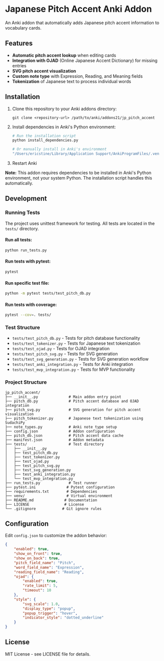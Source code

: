 # Japanese Pitch Accent Anki Addon

An Anki addon that automatically adds Japanese pitch accent information to vocabulary cards.

## Features

- **Automatic pitch accent lookup** when editing cards
- **Integration with OJAD** (Online Japanese Accent Dictionary) for missing entries
- **SVG pitch accent visualization** 
- **Custom note type** with Expression, Reading, and Meaning fields
- **Tokenization** of Japanese text to process individual words

## Installation

1. Clone this repository to your Anki addons directory:
   ```
   git clone <repository-url> /path/to/anki/addons21/jp_pitch_accent
   ```

2. Install dependencies in Anki's Python environment:
   ```bash
   # Run the installation script
   python install_dependencies.py
   
   # Or manually install in Anki's environment
   "/Users/ericstine/Library/Application Support/AnkiProgramFiles/.venv/bin/pip" install -r requirements.txt
   ```

3. Restart Anki

**Note:** This addon requires dependencies to be installed in Anki's Python environment, not your system Python. The installation script handles this automatically.

## Development

### Running Tests

The project uses unittest framework for testing. All tests are located in the `tests/` directory.

#### Run all tests:
```bash
python run_tests.py
```

#### Run tests with pytest:
```bash
pytest
```

#### Run specific test file:
```bash
python -m pytest tests/test_pitch_db.py
```

#### Run tests with coverage:
```bash
pytest --cov=. tests/
```

### Test Structure

- `tests/test_pitch_db.py` - Tests for pitch database functionality
- `tests/test_tokenizer.py` - Tests for Japanese text tokenization
- `tests/test_ojad.py` - Tests for OJAD integration
- `tests/test_pitch_svg.py` - Tests for SVG generation
- `tests/test_svg_generation.py` - Tests for SVG generation workflow
- `tests/test_anki_integration.py` - Tests for Anki integration
- `tests/test_mvp_integration.py` - Tests for MVP functionality

### Project Structure

```
jp_pitch_accent/
├── __init__.py              # Main addon entry point
├── pitch_db.py              # Pitch accent database and OJAD integration
├── pitch_svg.py             # SVG generation for pitch accent visualization
├── pitch_tokenizer.py       # Japanese text tokenization using SudachiPy
├── note_types.py            # Anki note type setup
├── config.json              # Addon configuration
├── pitch_db.json            # Pitch accent data cache
├── manifest.json            # Addon metadata
├── tests/                   # Test directory
│   ├── __init__.py
│   ├── test_pitch_db.py
│   ├── test_tokenizer.py
│   ├── test_ojad.py
│   ├── test_pitch_svg.py
│   ├── test_svg_generation.py
│   ├── test_anki_integration.py
│   └── test_mvp_integration.py
├── run_tests.py             # Test runner
├── pytest.ini              # Pytest configuration
├── requirements.txt        # Dependencies
├── venv/                   # Virtual environment
├── README.md              # Documentation
├── LICENSE                # License
└── .gitignore            # Git ignore rules
```

## Configuration

Edit `config.json` to customize the addon behavior:

```json
{
    "enabled": true,
    "show_on_front": true,
    "show_on_back": true,
    "pitch_field_name": "Pitch",
    "word_field_name": "Expression",
    "reading_field_name": "Reading",
    "ojad": {
        "enabled": true,
        "rate_limit": 5,
        "timeout": 10
    },
    "style": {
        "svg_scale": 1.0,
        "display_type": "popup",
        "popup_trigger": "hover",
        "indicator_style": "dotted_underline"
    }
}
```

## License

MIT License - see LICENSE file for details.